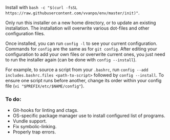 Install with `bash -c "$(curl -fsSL https://raw.githubusercontent.com/vvanpo/env/master/init)"`.

Only run this installer on a new home directory, or to update an existing
installation. The installation will overwrite various dot-files and other
configuration files.

Once installed, you can run `config -l` to see your current configuration.
Commands for `config` are the same as for `git config`. After editing your
configuration to add your own files or overwrite current ones, you just need to
run the installer again (can be done with `config --install`).

For example, to source a script from your `.bashrc`, run
`config --add includes.bashrc.files <path-to-script>` followed by
`config --install`. To ensure one script runs before another, change its order
within your config file (`vi "$PREFIX/etc/$NAME/config"`).

### To do:
- Git-hooks for linting and ctags.
- OS-specific package manager use to install configured list of programs.
- Vundle support.
- Fix symbolic-linking.
- Properly trap errors.
